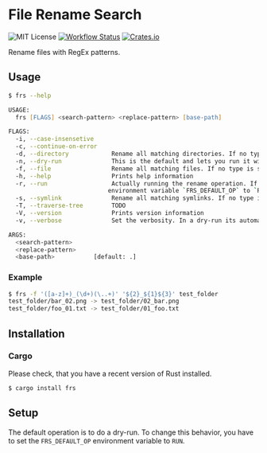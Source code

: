 # File Rename Search

![MIT License](https://img.shields.io/github/license/TheAlgorythm/frs?style=for-the-badge&logo=open-source-initiative)
[![Workflow Status](https://img.shields.io/github/workflow/status/TheAlgorythm/frs/Rust?style=for-the-badge)](https://github.com/TheAlgorythm/frs/actions?query=workflow%3ARust)
[![Crates.io](https://img.shields.io/crates/v/frs?style=for-the-badge&logo=rust)](https://crates.io/crates/frs)

Rename files with RegEx patterns.

## Usage

```zsh
$ frs --help

USAGE:
  frs [FLAGS] <search-pattern> <replace-pattern> [base-path]

FLAGS:
  -i, --case-insensetive
  -c, --continue-on-error
  -d, --directory            Rename all matching directories. If no type is set, then everything will be renamed
  -n, --dry-run              This is the default and lets you run it without the actual operation
  -f, --file                 Rename all matching files. If no type is set, then everything will be renamed
  -h, --help                 Prints help information
  -r, --run                  Actually running the rename operation. If you want to set this as default, set the
                            environment variable `FRS_DEFAULT_OP` to `RUN`
  -s, --symlink              Rename all matching symlinks. If no type is set, then everything will be renamed
  -T, --traverse-tree        TODO
  -V, --version              Prints version information
  -v, --verbose              Set the verbosity. In a dry-run its automatically set to 1

ARGS:
  <search-pattern>
  <replace-pattern>
  <base-path>           [default: .]
```

### Example

```zsh
$ frs -f '([a-z]+)_(\d+)(\..+)' '${2}_${1}${3}' test_folder
test_folder/bar_02.png -> test_folder/02_bar.png
test_folder/foo_01.txt -> test_folder/01_foo.txt
```

## Installation

### Cargo

Please check, that you have a recent version of Rust installed.

```zsh
$ cargo install frs
```

## Setup

The default operation is to do a dry-run. To change this behavior, you have to set the `FRS_DEFAULT_OP` environment variable to `RUN`.

